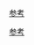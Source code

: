 [参考](https://developer.android.com/training/permissions/requesting.html?hl=zh-cn)

[参考](https://developer.android.com/guide/topics/security/permissions.html?hl=zh-cn#normal-dangerous)

